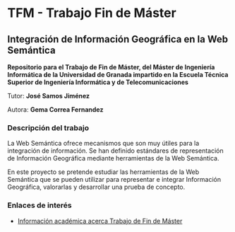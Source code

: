# TFM - Trabajo Fin de Máster
## Integración de Información Geográfica en la Web Semántica

**Repositorio para el Trabajo de Fin de Máster, del Máster de Ingeniería Informática de la Universidad de Granada impartido en la Escuela Técnica Superior de Ingeniería Informática y de Telecomunicaciones**

Tutor: **José Samos Jiménez**

Autora: **Gema Correa Fernandez**

### Descripción del trabajo

La Web Semántica ofrece mecanismos que son muy útiles para la integración de información. Se han definido estándares de representación de Información Geográfica mediante herramientas de la Web Semántica.

En este proyecto se pretende estudiar las herramientas de la Web Semántica que se pueden utilizar para representar e integrar Información Geográfica, valorarlas y desarrollar una prueba de concepto.

### Enlaces de interés

- [Información académica acerca Trabajo de Fin de Máster](http://masteres.ugr.es/ing-informatica/pages/info_academica/tfm/tfm)
